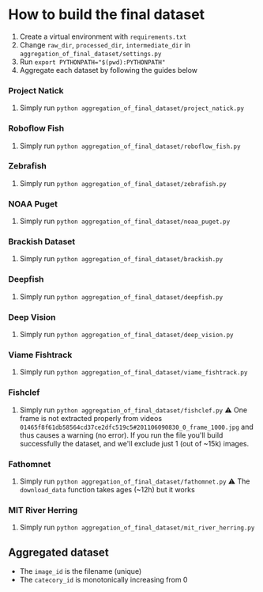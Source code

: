 # How to build the final dataset
1. Create a virtual environment with `requirements.txt`
2. Change `raw_dir`, `processed_dir`, `intermediate_dir` in `aggregation_of_final_dataset/settings.py`
3. Run `export PYTHONPATH="$(pwd):PYTHONPATH"`
4. Aggregate each dataset by following the guides below

### Project Natick
1. Simply run `python aggregation_of_final_dataset/project_natick.py`

### Roboflow Fish
1. Simply run `python aggregation_of_final_dataset/roboflow_fish.py`

### Zebrafish
1. Simply run `python aggregation_of_final_dataset/zebrafish.py`

### NOAA Puget
1. Simply run `python aggregation_of_final_dataset/noaa_puget.py`

### Brackish Dataset
1. Simply run `python aggregation_of_final_dataset/brackish.py`

### Deepfish
1. Simply run `python aggregation_of_final_dataset/deepfish.py`

### Deep Vision
1. Simply run `python aggregation_of_final_dataset/deep_vision.py`

### Viame Fishtrack
1. Simply run `python aggregation_of_final_dataset/viame_fishtrack.py`

### Fishclef
1. Simply run `python aggregation_of_final_dataset/fishclef.py`
⚠️ One frame is not extracted properly from videos `01465f8f61db58564cd37ce2dfc519c5#201106090830_0_frame_1000.jpg` and thus causes a warning (no error). If you run the file you'll build successfully the dataset, and we'll exclude just 1 (out of ~15k) images.

### Fathomnet
1. Simply run `python aggregation_of_final_dataset/fathomnet.py`
⚠️ The `download_data` function takes ages (~12h) but it works

### MIT River Herring
1. Simply run `python aggregation_of_final_dataset/mit_river_herring.py`


## Aggregated dataset
- The `image_id` is the filename (unique)
- The `catecory_id` is monotonically increasing from 0